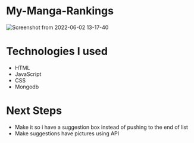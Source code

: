# My-Manga-Rankings
![Screenshot from 2022-06-02 13-17-40](https://user-images.githubusercontent.com/24855550/171687093-46951848-94c5-4ab4-bcce-5ae284053378.png)

# Technologies I used
- HTML
- JavaScript
- CSS
- Mongodb

# Next Steps
* Make it so i have a suggestion box instead of pushing to the end of list
* Make suggestions have pictures using API
